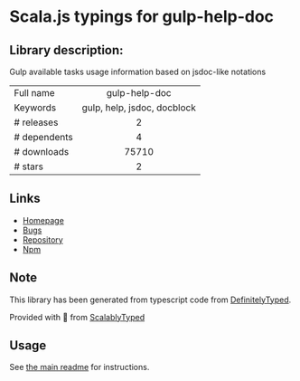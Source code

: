 
# Scala.js typings for gulp-help-doc


## Library description:
Gulp available tasks usage information based on jsdoc-like notations

|                    |                 |
| ------------------ | :-------------: |
| Full name          | gulp-help-doc |
| Keywords           | gulp, help, jsdoc, docblock |
| # releases         | 2 |
| # dependents       | 4 |
| # downloads        | 75710 |
| # stars            | 2 |

## Links
- [Homepage](https://github.com/Mikhus/gulp-help-doc#readme)
- [Bugs](https://github.com/Mikhus/gulp-help-doc/issues)
- [Repository](https://github.com/Mikhus/gulp-help-doc)
- [Npm](https://www.npmjs.com/package/gulp-help-doc)
    


## Note
This library has been generated from typescript code from [DefinitelyTyped](https://definitelytyped.org).

Provided with :purple_heart: from [ScalablyTyped](https://github.com/oyvindberg/ScalablyTyped)

## Usage
See [the main readme](../../readme.md) for instructions.


